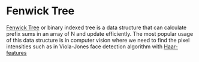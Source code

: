 # Fenwick Tree
[Fenwick Tree](https://en.wikipedia.org/wiki/Fenwick_tree) or binary indexed tree is a data structure that can calculate prefix sums in an array of N and update efficiently. The most popular usage of this data structure is in computer vision where we need to find the pixel intensities such as in Viola-Jones face detection algorithm with [Haar-features](https://en.wikipedia.org/wiki/Haar-like_feature)